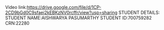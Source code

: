 Video link:https://drive.google.com/file/d/1CP-2CD9bGd0C9sfaej2kEBKzNV0rcffr/view?usp=sharing
STUDENT DETAILS:
STUDENT NAME:AISHWARYA PASUMARTHY
STUDENT ID:700759282
CRN:22280
